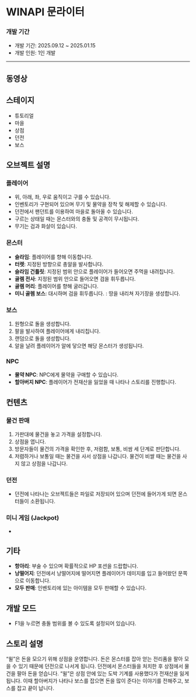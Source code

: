 # WINAPI 문라이터

### 개발 기간
- 개발 기간: 2025.09.12 ~ 2025.01.15
- 개발 인원: 1인 개발

---

## 동영상

## 스테이지
- 튜토리얼
- 마을
- 상점
- 던전
- 보스

## 오브젝트 설명

### 플레이어
- 위, 아래, 좌, 우로 움직이고 구를 수 있습니다.
- 인벤토리가 구현되어 있으며 무기 및 물약을 장착 및 해제할 수 있습니다.
- 던전에서 팬던트를 이용하여 마을로 돌아올 수 있습니다.
- 구르는 상태일 때는 몬스터와의 충돌 및 공격이 무시됩니다.
- 무기는 검과 화살이 있습니다.

### 몬스터
- **슬라임**: 플레이어를 향해 이동합니다.
- **터렛**: 지정된 방향으로 총알을 발사합니다.
- **슬라임 건틀릿**: 지정된 범위 안으로 플레이어가 들어오면 주먹을 내려칩니다.
- **골렘 전사**: 지정된 범위 안으로 들어오면 검을 휘두릅니다.
- **골렘 머리**: 플레이어를 향해 굴러갑니다.
- **미니 골렘 보스**: 대시하며 검을 휘두릅니다.
                   : 땅을 내리쳐 자기장을 생성합니다.

### 보스
1. 원형으로 돌을 생성합니다.
2. 팔을 발사하여 플레이어에게 내리칩니다.
3. 랜덤으로 돌을 생성합니다.
4. 알을 날려 플레이어가 알에 닿으면 해당 몬스터가 생성됩니다.

### NPC
- **물약 NPC**: NPC에게 물약을 구매할 수 있습니다.
- **할아버지 NPC**: 플레이어가 전재산을 잃었을 때 나타나 스토리를 진행합니다.


## 컨텐츠

### 물건 판매
1. 가판대에 물건을 놓고 가격을 설정합니다.
2. 상점을 엽니다.
3. 방문자들이 물건의 가격을 확인한 후, 저렴함, 보통, 비쌈 세 단계로 판단합니다.
4. 저렴하거나 보통일 때는 물건을 사서 상점을 나갑니다. 
   물건이 비쌀 때는 물건을 사지 않고 상점을 나갑니다.

### 던전
- 던전에 나타나는 오브젝트들은 파일로 저장되어 있으며 던전에 들어가게 되면 몬스터들이 소환됩니다.

### 미니 게임 (Jackpot)
- 

## 기타

- **항아리**: 부술 수 있으며 확률적으로 HP 포션을 드랍합니다.
- **낭떨어지**: 던전에서 낭떨어지에 떨어지면 플레이어가 데미지를 입고 들어왔던 문쪽으로 이동합니다.
- **모두 판매**: 인벤토리에 있는 아이템을 모두 판매할 수 있습니다.


## 개발 모드
- F1을 누르면 충돌 범위를 볼 수 있도록 설정되어 있습니다.


## 스토리 설명

“윌”은 돈을 모으기 위해 상점을 운영합니다. 돈은 몬스터를 잡아 얻는 전리품을 팔아 모을 수 있기 때문에 던전으로 나서게 됩니다. 던전에서 몬스터들을 처치한 후 상점에서 물건을 팔아 돈을 얻습니다.
“윌”은 상점 안에 있는 도박 기계를 사용했다가 전재산을 잃게 됩니다. 이때 할아버지가 나타나 보스를 잡으면 돈을 많이 준다는 이야기를 전해주고, 보스를 잡고 끝이 납니다.
